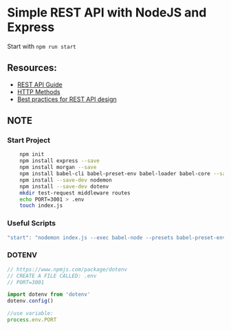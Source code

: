 # Simple REST API with NodeJS and Express

Start with `npm run start`

## Resources: 

- [REST API Guide](https://dev.to/drminnaar/rest-api-guide-14n2)
- [HTTP Methods](https://restfulapi.net/http-methods/)
- [Best practices for REST API design](https://stackoverflow.blog/2020/03/02/best-practices-for-rest-api-design/?utm_source=linkedin&utm_medium=social&utm_campaign=so-blog)


## NOTE

### Start Project
```bash
    npm init
    npm install express --save
    npm install morgan --save
    npm install babel-cli babel-preset-env babel-loader babel-core --save-dev
    npm install --save-dev nodemon
    npm install --save-dev dotenv
    mkdir test-request middleware routes
    echo PORT=3001 > .env
    touch index.js
```

### Useful Scripts
```js
"start": "nodemon index.js --exec babel-node --presets babel-preset-env"
```

### DOTENV
```js
// https://www.npmjs.com/package/dotenv
// CREATE A FILE CALLED: .env 
// PORT=3001

import dotenv from 'dotenv'
dotenv.config()

//use variable:
process.env.PORT

```
